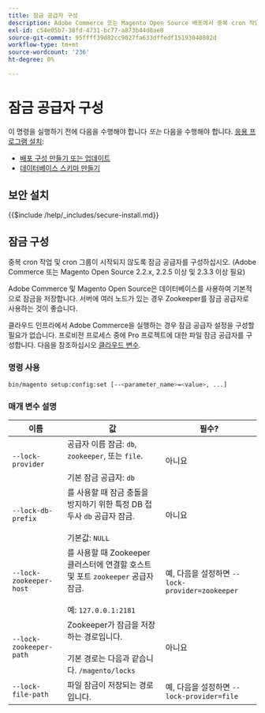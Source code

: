 ```yaml
---
title: 잠금 공급자 구성
description: Adobe Commerce 또는 Magento Open Source 배포에서 중복 cron 작업 및 cron 그룹이 실행되지 않도록 하려면 다음 단계를 따르십시오.
exl-id: c54e05b7-38fd-4731-bc77-a873b44d0ae8
source-git-commit: 95ffff39d82cc9027fa633dffedf15193040802d
workflow-type: tm+mt
source-wordcount: '236'
ht-degree: 0%

---
```


# 잠금 공급자 구성

이 명령을 실행하기 전에 다음을 수행해야 합니다 *또는* 다음을 수행해야 합니다. [응용 프로그램 설치](../advanced.md):

* [배포 구성 만들기 또는 업데이트](deployment.md)
* [데이터베이스 스키마 만들기](database.md)

## 보안 설치

{{$include /help/_includes/secure-install.md}}

## 잠금 구성

중복 cron 작업 및 cron 그룹이 시작되지 않도록 잠금 공급자를 구성하십시오. (Adobe Commerce 또는 Magento Open Source 2.2.x, 2.2.5 이상 및 2.3.3 이상 필요)

Adobe Commerce 및 Magento Open Source은 데이터베이스를 사용하여 기본적으로 잠금을 저장합니다. 서버에 여러 노드가 있는 경우 Zookeeper를 잠금 공급자로 사용하는 것이 좋습니다.

클라우드 인프라에서 Adobe Commerce을 실행하는 경우 잠금 공급자 설정을 구성할 필요가 없습니다. 프로비전 프로세스 중에 Pro 프로젝트에 대한 파일 잠금 공급자를 구성합니다. 다음을 참조하십시오 [클라우드 변수](https://devdocs.magento.com/cloud/env/variables-cloud.html).

### 명령 사용

```bash
bin/magento setup:config:set [--<parameter_name>=<value>, ...]
```

### 매개 변수 설명

| 이름 | 값 | 필수? |
|--- |--- |--- |
| `--lock-provider` | 공급자 이름 잠금: `db`, `zookeeper`, 또는 `file`.<br><br>기본 잠금 공급자: `db` | 아니요 |
| `--lock-db-prefix` | 를 사용할 때 잠금 충돌을 방지하기 위한 특정 DB 접두사 `db` 공급자 잠금.<br><br>기본값: `NULL` | 아니요 |
| `--lock-zookeeper-host` | 를 사용할 때 Zookeeper 클러스터에 연결할 호스트 및 포트 `zookeeper` 공급자 잠금.<br><br>예: `127.0.0.1:2181` | 예, 다음을 설정하면 `--lock-provider=zookeeper` |
| `--lock-zookeeper-path` | Zookeeper가 잠금을 저장하는 경로입니다.<br><br>기본 경로는 다음과 같습니다. `/magento/locks` | 아니요 |
| `--lock-file-path` | 파일 잠금이 저장되는 경로입니다. | 예, 다음을 설정하면 `--lock-provider=file` |
